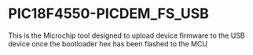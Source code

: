 # PIC18F4550-PICDEM_FS_USB
This is the Microchip tool designed to upload device firmware to the USB device once the bootloader hex has been flashed to the MCU
